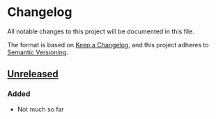 # Changelog
All notable changes to this project will be documented in this file.

The format is based on [Keep a Changelog](https://keepachangelog.com/en/1.0.0/),
and this project adheres to [Semantic Versioning](https://semver.org/spec/v2.0.0.html).

## [Unreleased]
### Added
- Not much so far

[Unreleased]: https://github.com/coblox/blockchain-contracts/compare/ab341e430ca514576ac9ca553a35ba339f293cc3...HEAD
